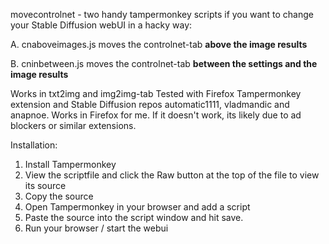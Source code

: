 movecontrolnet - two handy tampermonkey scripts if you want to change your Stable Diffusion webUI in a hacky way:

A. cnaboveimages.js moves the controlnet-tab **above the image results** 

B. cninbetween.js moves the controlnet-tab **between the settings and the image results**

Works in txt2img and img2img-tab
Tested with Firefox Tampermonkey extension and Stable Diffusion repos automatic1111, vladmandic and anapnoe. 
Works in Firefox for me. If it doesn't work, its likely due to ad blockers or similar extensions. 

Installation:
1. Install Tampermonkey
2. View the scriptfile and click the Raw button at the top of the file to view its source
3. Copy the source
4. Open Tampermonkey in your browser and add a script
5. Paste the source into the script window and hit save.
6. Run your browser / start the webui

